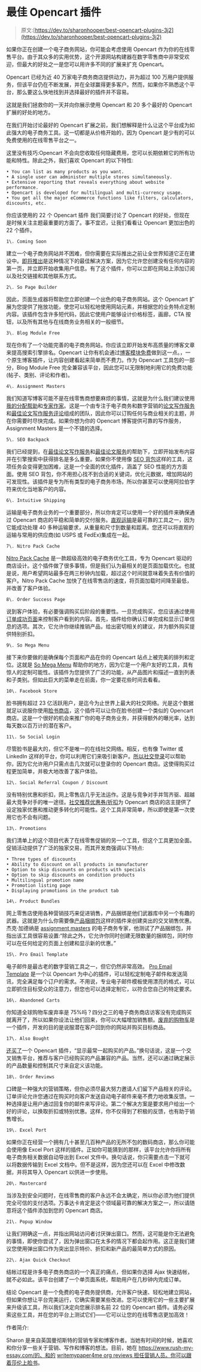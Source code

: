 # 最佳 Opencart 插件

> 原文:[https://dev.to/sharonhooper/best-opencart-plugins-3j2](https://dev.to/sharonhooper/best-opencart-plugins-3j2)

如果你正在创建一个电子商务网站，你可能会考虑使用 Opencart 作为你的在线零售平台。由于其众多的实用优势，这个开源网站构建器在数字零售商中非常受欢迎，但最大的好处之一是您可以用许多不同的扩展来扩充 Opencart。

Opencart 已经为近 40 万家电子商务商店提供动力，并为超过 100 万用户提供服务，但该平台仍在不断发展，并在全球赢得更多客户。然而，如果你不熟悉这个平台，那么要这么快地找到并选择最好的插件并不容易。

这就是我们拯救你的一天并向你展示使用 Opencart 和 20 多个最好的 Opencart 扩展的好处的地方。

在我们开始讨论最好的 Opencart 扩展之前，我们想解释是什么让这个平台成为如此强大的电子商务工具。这一切都是从价格开始的，因为 Opencart 是少有的可以免费使用的在线零售平台之一。

这里没有技巧:Opencart 不会向您收取任何隐藏费用，您可以长期依赖它的所有功能和特性。除此之外，我们喜欢 Opencart 的以下特性:

```
• You can list as many products as you want.
• A single user can administer multiple stores simultaneously.
• Extensive reporting that reveals everything about website performance. 
• Opencart is developed for multilingual and multi-currency usage. 
• You get all the major eCommerce functions like filters, calculators, discounts, etc. 
```

你应该使用的 22 个 Opencart 插件
我们简要讨论了 Opencart 的好处，但现在是时候关注主题最重要的方面了。事不宜迟，让我们看看让 Opencart 更加出色的 22 个插件。

```
1\. Coming Soon 
```

建立一个电子商务网站并不困难，但你需要在实际推出之前让全世界知道它正在建设中。[即将推出](https://isenselabs.com/products/view/comingsoon-professional-store-opening-soon-page)是这种情况下的最佳解决方案，因为它允许您创建没有任何内容的第一页，并立即开始收集用户信息。有了这个插件，你可以立即在网站上添加订阅以及社交链接和其他联系方式。

```
2\. So Page Builder 
```

因此，页面生成器将帮助您立即创建一个出色的电子商务网站。这个 Opencart 扩展为您提供了拖放功能，使您可以轻松地使用网站元素，并根据您的业务特点定制内容。该插件包含许多短代码，因此它使用户能够设计价格标签，画廊，CTA 按钮，以及所有其他与在线商务业务相关的一般细节。

```
3\. Blog Module Free 
```

现在你有了一个功能完善的电子商务网站，你应该立即开始发布高质量的博客文章来提高搜索引擎排名。Opencart 让你有机会通过[博客模块免费](https://www.opencart.com/index.php?route=marketplace/extension/info&extension_id=10468)做到这一点。，一个原生博客插件，让内容创建看起来简单而不费力。作为 Opencart 工具包的一部分，Blog Module Free 完全兼容该平台，因此您可以无限制地利用它的免费功能(帖子、类别、评论和作者)。

```
4\. Assignment Masters 
```

我们知道写博客可能不是在线零售商想要麻烦的事情，这就是为什么我们建议使用[我的分配帮助](https://my-assignment.help/)和[专家作家](https://xpertwriters.com/%20)。这是一个由专注于电子商务和数字营销的[论文写作服务](https://www.essaymama.com/)和[最佳论文写作服务评论](https://awriter.org/essay-writing-services/)组成的团队，因此你可以订购任何与商业相关的主题，并在你需要时尽快完成。如果你想为你的 Opencart 博客提供可靠的写作服务，Assignment Masters 是一个不错的选择。

```
5\. SEO Backpack 
```

我们已经提到，在[最佳论文写作服务](https://www.easy-essay.org/)和[最佳论文服务](https://www.bestessay.com/)的帮助下，立即开始发布内容并在引擎搜索中获得排名是多么重要。如果你不使用像 [SEO 背包](https://isenselabs.com/products/view/seo-backpack-all-seo-tools-in-one-place)这样的工具，这项任务会变得更加困难，这是一个全面的优化插件，涵盖了 SEO 性能的方方面面。使用 SEO 背包，你不用担心找不到合适的关键词，优化元数据，增加网站的可发现性。该插件是专为所有类型的电子商务市场，所以你甚至可以使用阿拉伯字符来优化当地客户的内容。

```
6\. Intuitive Shipping 
```

运输是电子商务业务的一个重要部分，所以你肯定可以使用一个好的插件来确保通过 Opencart 商店的平稳和简单的交付服务。[直观运输](http://ocartmart.com/checkout-shipping/intuitive-shipping-pro-opencart.html)是最可靠的工具之一，因为它能成功处理 40 多种运输要求，从重量和尺寸到数量和距离。您还可以将直观的运输与常用的供应商(如 USPS 或 FedEx)集成在一起。

```
7\. Nitro Pack Cache 
```

[Nitro Pack Cache](https://isenselabs.com/products/view/nitropack-complete-webstore-performance-optimization-framework) 是一款超级高效的电子商务优化工具，专为 Opencart 驱动的商店设计。这个插件做了很多事情，但是我们认为最相关的是页面加载优化。也就是说，用户希望网站最多在两三秒钟内加载，超过这个时间就意味着失去有价值的客户。Nitro Pack Cache 加快了在线零售店的速度，将页面加载时间降至最低，并改善了客户体验。

```
8\. Order Success Page 
```

说到客户体验，有必要强调购买后阶段的重要性。一旦完成购买，您应该通过使用[订单成功页面](https://isenselabs.com/products/view/ordersuccesspage-customize-your-checkout-success-page)来控制客户看到的内容。首先，插件给你确认订单完成和显示订单信息的选项。其次，它允许你继续推销产品，给出密切相关的建议，并为额外购买提供特别折扣。

```
9\. So Mega Menu 
```

接下来你要做的是确保每个页面和产品在你的 Opencart 站点上被完美的排列和定位。这就是 [So Mega Menu](https://codecanyon.net/item/so-mega-menu-responsive-opencart-module/14512166?ref=magentech) 帮助你的地方，因为它是一个用户友好的工具，具有惊人的定制可能性。该插件为您提供了广泛的功能，从产品图片和描述一直到列表和子类别。但如此巨大的菜单走在前面，你一定要花些时间去看看。

```
10\. Facebook Store 
```

脸书拥有超过 23 亿活跃用户，是迄今为止世界上最大的社交网络。光是这个数据就足以说服你使用[脸书商店](https://isenselabs.com/products/view/facebookstore-connect-your-opencart-store-and-sell-products-on-facebook)，这个插件可以让你在脸书创建一个类似的 Opencart 商店。这是一个很好的机会来推广你的电子商务业务，并获得额外的曝光率，达到每天数以百万计的潜在客户。

```
11\. So Social Login 
```

尽管脸书是最大的，但它不是唯一的在线社交网络。相反，也有像 Twitter 或 LinkedIn 这样的平台，你可以利用它们来吸引新客户。[所以社交登录](https://codecanyon.net/item/so-social-login-opencart-social-login-module/19500689)可以帮助你，因为它允许用户只需点击几次就可以登录你的 Opencart 商店。这使得购买过程更加简单，并极大地改善了客户体验。

```
12\. Social Referral Coupon / Discount 
```

没有特别优惠和折扣，网上零售店几乎无法运作。这是与竞争对手并驾齐驱、超越最大竞争对手的唯一途径。[社交推荐优惠券/折扣](https://www.opencart.com/index.php?route=marketplace/extension/info&extension_id=5831&filter_member=sneha)为 Opencart 商店的店主提供了设定独家优惠和推动更多转化的可能性。这个工具非常简单，所以即使是第一次使用它也不会有问题。

```
13\. Promotions 
```

我们清单上的这个项目代表了在线零售促销的另一个工具，但这个工具更加全面。促销活动提供了广泛的独家交易，而其开发商强调以下特点:

```
• Three types of discounts
• Ability to discount on all products in manufacturer
• Option to skip discounts on products with specials
• Option to skip discounts on condition products
• Multilingual promotion name
• Promotion listing page
• Displaying promotions in the product tab

14\. Product Bundles 
```

网上零售店使用各种营销技巧来促进销售，产品捆绑是他们武器库中另一个有趣的武器。这就是为什么你需要像[产品捆绑包](https://isenselabs.com/products/view/productbundles-create-amazon-style-discount-bundles)这样的插件来创建突出的交叉销售优惠。杰克·加德纳是 [assignment masters](https://www.assignmentmasters.co.uk/) 的电子商务专家，他测试了产品捆绑包，并指出该工具很容易设置:“除此之外，它允许你同时创建无限数量的捆绑包，同时你可以在任何给定的页面上创建和显示新的优惠。”

```
15\. Pro Email Template 
```

电子邮件是最古老的数字营销工具之一，但它仍然非常高效。 [Pro Email Template](https://isenselabs.com/products/view/pro-email-template) 是一个以 Opencart 为中心的插件，可以轻松定制电子邮件和发送简讯，完全满足每个订户的需求。不用说，专业电子邮件模板使用漂亮的格式，可以立即抓住目标受众的注意力，但您也可以选择定制它，以符合您自己的特定要求。

```
16\. Abandoned Carts 
```

你知道全球购物车废弃率是 75%吗？四分之三的电子商务商店访客没有完成购买就离开了，所以如果你设法让他们回来，你可以大幅增加销售额。[废弃的购物车](https://isenselabs.com/products/view/abandonedcarts-proved-recover-abandoned-cart)是一个插件，开发的目的是说服潜在客户回到你的网站并购买目标商品。

```
17\. Also Bought 
```

[还买了](https://isenselabs.com/products/view/alsobought-display-customers-who-bought-this-also-bought)一个 Opencart 插件，“显示最常一起购买的产品。”换句话说，这是一个交叉销售平台，推荐与客户已经购买的产品兼容的产品。当然，还可以通过确定展示的产品数量和控制其尺寸来自定义该功能。

```
18\. Order Reviews 
```

口碑是一种强大的营销策略，但你必须尽最大努力邀请人们留下产品相关的评论。订单评论允许您通过在购买时向客户发送自动电子邮件来毫不费力地收集反馈。一种选择是让用户通过回复你的邮件来写评论。第二个解决方案是要求用户给出一个好的评论，以换取折扣或特别优惠。这样，你不仅得到了积极的反馈，也有助于销售增长。

```
19\. Excel Port 
```

如果你正在经营一个拥有几十甚至几百种产品的无所不包的数码商店，那么你可能会使用像 Excel Port 这样的插件。正如你可能猜到的那样，该平台允许你将所有电子商务相关数据自动导出到 Excel 文件中。换句话说，你只需要点击一下就可以将数据传输到 Excel 文档中。但不是这样，因为您还可以在 Excel 中修改数据，并将其导入 Opencart 以供进一步使用。

```
20\. Mastercard 
```

当涉及到安全问题时，在线零售商的客户永远不会太确定，所以你必须为他们提供完全可信的支付选项。万事达卡肯定是这个领域最可靠的解决方案之一，所以请随意将这个插件添加到您的 Opencart 商店。

```
21\. Popup Window 
```

让我们明确这一点，并指出网站访问者讨厌弹出窗口。然而，这可能是你无法避免的事情，即使你尝试了，因为弹出窗口在太多的情况下都会起作用。这正是我们建议您使用弹出窗口作为突出显示特价、折扣和新产品的最简单方式的原因。

```
22\. Ajax Quick Checkout 
```

结帐过程是许多电子商务商店的一个真正的痛点，但如果你选择 Ajax 快速结帐，就不必如此。该平台创建了一个单页面系统，帮助用户在几秒钟内完成订单。

结论
Opencart 是一个免费的电子商务提供商，允许客户快速、轻松地建立网站，但如果你想让平台完美运行，它确实需要某些改进。您可以使用它的一些主要扩展来升级该工具，所以我们决定向您展示排名前 22 位的 Opencart 插件。请务必探索这些工具，并在您的平台上测试它们——它可以让您的在线零售店更加高效！

作者简介:

Sharon 是来自英国曼彻斯特的营销专家和博客作者。当她有时间的时候，她喜欢和你分享一些关于营销、写作和博客的想法。目前，她在 https://www.rush-my-essay.com/的、和的 [writemypaper4me org reviews 担任营销人员。你可以跟着莎伦上](https://www.bestessayservicereviews.com/essay-writing/writemypaper4me-org-review/)[脸书](https://www.facebook.com/sharon.hooper.75685)。